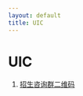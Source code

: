 ```yaml
---
layout: default
title: UIC
---
```


# UIC

1. <a href="../images/gaokao/UIC/qrcode.jpg" target="_blank">招生咨询群二维码</a>